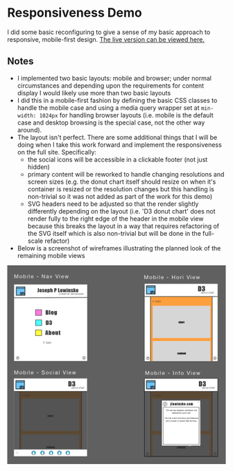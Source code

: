 # Responsiveness Demo
  I did some basic reconfiguring to give a sense of my basic approach to responsive, mobile-first design.  [The live version can be viewed here.](http://jlowinske.com/#/d3/donut)
## Notes
* I implemented two basic layouts: mobile and browser; under normal circumstances and depending upon the requirements for content display I would likely use more than two basic layouts
* I did this in a mobile-first fashion by defining the basic CSS classes to handle the mobile case and using a media query wrapper set at `min-width: 1024px` for handling browser layouts (i.e. mobile is the default case and desktop browsing is the special case, not the other way around).
* The layout isn't perfect.  There are some additional things that I will be doing when I take this work forward and implement the responsiveness on the full site.  Specifically:
  - the social icons will be accessible in a clickable footer (not just hidden)
  - primary content will be reworked to handle changing resolutions and screen sizes (e.g. the donut chart itself should resize on when it's container is resized or the resolution changes but this handling is non-trivial so it was not added as part of the work for this demo)
  - SVG headers need to be adjusted so that the render slightly differently depending on the layout (i.e. 'D3 donut chart' does not render fully to the right edge of the header in the mobile view because this breaks the layout in a way that requires refactoring of the SVG itself which is also non-trivial but will be done in the full-scale refactor)
* Below is a screenshot of wireframes illustrating the planned look of the remaining mobile views

![wireframe](./static/responsive_wireframes.png)
